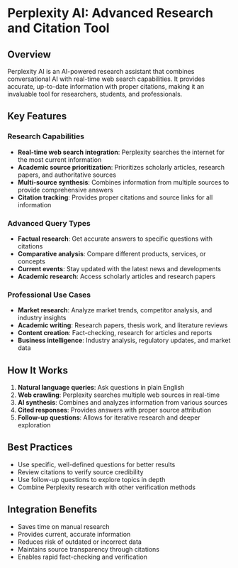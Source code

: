 # Perplexity AI: Advanced Research and Citation Tool

## Overview
Perplexity AI is an AI-powered research assistant that combines conversational AI with real-time web search capabilities. It provides accurate, up-to-date information with proper citations, making it an invaluable tool for researchers, students, and professionals.

## Key Features

### Research Capabilities
- **Real-time web search integration**: Perplexity searches the internet for the most current information
- **Academic source prioritization**: Prioritizes scholarly articles, research papers, and authoritative sources
- **Multi-source synthesis**: Combines information from multiple sources to provide comprehensive answers
- **Citation tracking**: Provides proper citations and source links for all information

### Advanced Query Types
- **Factual research**: Get accurate answers to specific questions with citations
- **Comparative analysis**: Compare different products, services, or concepts
- **Current events**: Stay updated with the latest news and developments
- **Academic research**: Access scholarly articles and research papers

### Professional Use Cases
- **Market research**: Analyze market trends, competitor analysis, and industry insights
- **Academic writing**: Research papers, thesis work, and literature reviews
- **Content creation**: Fact-checking, research for articles and reports
- **Business intelligence**: Industry analysis, regulatory updates, and market data

## How It Works
1. **Natural language queries**: Ask questions in plain English
2. **Web crawling**: Perplexity searches multiple web sources in real-time
3. **AI synthesis**: Combines and analyzes information from various sources
4. **Cited responses**: Provides answers with proper source attribution
5. **Follow-up questions**: Allows for iterative research and deeper exploration

## Best Practices
- Use specific, well-defined questions for better results
- Review citations to verify source credibility
- Use follow-up questions to explore topics in depth
- Combine Perplexity research with other verification methods

## Integration Benefits
- Saves time on manual research
- Provides current, accurate information
- Reduces risk of outdated or incorrect data
- Maintains source transparency through citations
- Enables rapid fact-checking and verification
